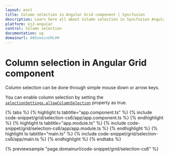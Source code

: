 ```yaml
---
layout: post
title: Column selection in Angular Grid component | Syncfusion
description: Learn here all about Column selection in Syncfusion Angular Grid component of Syncfusion Essential JS 2 and more.
platform: ej2-angular
control: Column selection 
documentation: ug
domainurl: ##DomainURL##
---
```


# Column selection in Angular Grid component

Column selection can be done through simple mouse down or arrow keys.

You can enable column selection by setting the [`selectionSettings.allowColumnSelection`](https://ej2.syncfusion.com/angular/documentation/api/grid/selectionSettings/#allowcolumnselection) property as true.

{% tabs %}
{% highlight ts tabtitle="app.component.ts" %}
{% include code-snippet/grid/selection-cs6/app/app.component.ts %}
{% endhighlight %}
{% highlight ts tabtitle="app.module.ts" %}
{% include code-snippet/grid/selection-cs6/app/app.module.ts %}
{% endhighlight %}
{% highlight ts tabtitle="main.ts" %}
{% include code-snippet/grid/selection-cs6/app/main.ts %}
{% endhighlight %}
{% endtabs %}
  
{% previewsample "page.domainurl/code-snippet/grid/selection-cs6" %}